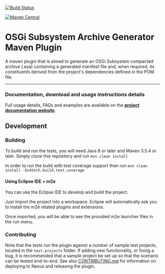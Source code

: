[![Build Status](https://circleci.com/gh/cvgaviao/osgi-subsystem-maven-plugin.svg?style=svg)](https://circleci.com/gh/cvgaviao/osgi-subsystem-maven-plugin)


[![Maven Central](https://img.shields.io/maven-central/v/br.com.c8tech.tools/osgi-subsystem-maven-plugin.svg?label=Maven%20Central)](https://search.maven.org/search?q=g:%22br.com.c8tech.tools%22%20AND%20a:%22osgi-subsystem-maven-plugin%22)


OSGi Subsystem Archive Generator Maven Plugin
================================

A maven plugin that is aimed to generate an OSGi Subsystem compacted archive (.esa) containing a generated manifest file and, when required, its constituents derived from the project's dependencies defined in the POM file.

------------
### Documentation, download and usage instructions details

Full usage details, FAQs and examples are available on the
**[project documentation website](http://cvgaviao.github.io/osgi-subsystem-maven-plugin/index.html)**.

## Development

### Building

To build and run the tests, you will need Java 8 or later and Maven 3.5.4 or later. 
Simply clone this repository and run `mvn clean install`

In order to run the build with test coverage support then run `mvn clean install -Dc8tech.build.test.coverage`

#### Using Eclipse IDE + m2e

You can use the Eclipse IDE to develop and build the project.

Just import the project into a workspace. Eclipse will automatically ask you to install the m2e related plugins and extensions.

Once imported, you will be able to see the provided m2e launcher files in the run menu.


### Contributing
Note that the tests run the plugin against a number of sample test projects, located in the `test-projects` folder.
If adding new functionality, or fixing a bug, it is recommended that a sample project be set up so that the scenario
can be tested end-to-end.
See also [CONTRIBUTING.md](CONTRIBUTING.md) for information on deploying to Nexus and releasing the plugin.

